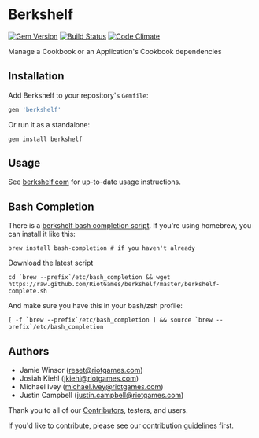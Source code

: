 Berkshelf
=========
[![Gem Version](https://badge.fury.io/rb/berkshelf.png)](http://badge.fury.io/rb/berkshelf)
[![Build Status](https://travis-ci.org/RiotGames/berkshelf.png?branch=master)](https://travis-ci.org/RiotGames/berkshelf)
[![Code Climate](https://codeclimate.com/github/RiotGames/berkshelf.png)](https://codeclimate.com/github/RiotGames/berkshelf)

Manage a Cookbook or an Application's Cookbook dependencies

Installation
------------
Add Berkshelf to your repository's `Gemfile`:

```ruby
gem 'berkshelf'
```

Or run it as a standalone:

    gem install berkshelf

Usage
-----
See [berkshelf.com](http://berkshelf.com) for up-to-date usage instructions.

Bash Completion
---------------
There is a [berkshelf bash completion script](https://raw.github.com/RiotGames/berkshelf/master/berkshelf-complete.sh). If you're using homebrew, you can install it like this:

    brew install bash-completion # if you haven't already

Download the latest script

    cd `brew --prefix`/etc/bash_completion && wget https://raw.github.com/RiotGames/berkshelf/master/berkshelf-complete.sh

And make sure you have this in your bash/zsh profile:

    [ -f `brew --prefix`/etc/bash_completion ] && source `brew --prefix`/etc/bash_completion

Authors
-------
- Jamie Winsor (<reset@riotgames.com>)
- Josiah Kiehl (<jkiehl@riotgames.com>)
- Michael Ivey (<michael.ivey@riotgames.com>)
- Justin Campbell (<justin.campbell@riotgames.com>)

Thank you to all of our [Contributors](https://github.com/RiotGames/berkshelf/graphs/contributors), testers, and users.

If you'd like to contribute, please see our [contribution guidelines](https://github.com/RiotGames/berkshelf/blob/master/CONTRIBUTING.md) first.
